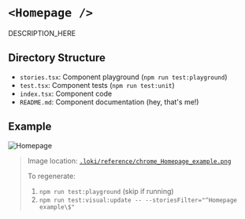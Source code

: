 # `<Homepage />`

DESCRIPTION_HERE

## Directory Structure

- `stories.tsx`: Component playground (`npm run test:playground`)
- `test.tsx`: Component tests (`npm run test:unit`)
- `index.tsx`: Component code
- `README.md`: Component documentation (hey, that's me!)

## Example

![Homepage](../../../.loki/reference/chrome_Homepage_example.png)

> Image location: [`.loki/reference/chrome_Homepage_example.png`](../../../.loki/reference/chrome_Homepage_example.png)
> 
> To regenerate: 
> 1. `npm run test:playground` (skip if running)
> 1. `npm run test:visual:update -- --storiesFilter="^Homepage example\$"`